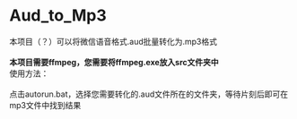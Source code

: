 # Aud_to_Mp3
本项目（？）可以将微信语音格式.aud批量转化为.mp3格式<br><br>
**本项目需要ffmpeg，您需要将ffmpeg.exe放入src文件夹中**<br>
使用方法：<br><br>
 点击autorun.bat，选择您需要转化的.aud文件所在的文件夹，等待片刻后即可在mp3文件中找到结果
